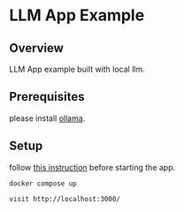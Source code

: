 # LLM App Example

## Overview
LLM App example built with local llm.


## Prerequisites

please install [ollama]([Prerequisites](https://ollama.com/download)).

## Setup

follow [this instruction](https://ts.llamaindex.ai/examples/local_llm) before starting the app.

`docker compose up`

`visit http://localhost:3000/`